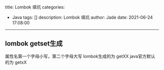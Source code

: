 title: Lombok 填坑
categories:
  - Java
tags: []
description: Lombok 填坑
author: Jade
date: 2021-06-24 17:08:00
---

## lombok getset生成
属性名第一个字母小写，第二个字母大写
lombok生成的为 getXX
java官方默认的为 getxX